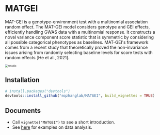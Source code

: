 # MATGEI

MAT-GEI is a genotype-environment test with a multinomial association random effect. The MAT-GEI model considers genotype and GEI effects, efficiently handling GWAS data with a multinomial response. It constructs a novel variance component score statistic that is symmetric by considering all possible categorical phenotypes as baselines. MAT-GEI's framework comes from a recent study that theoretically proved the non-invariance issues arising from randomly selecting baseline levels for score tests with random effects [He et al., 2021].

<img src="doc/Fig1.png" alt="rstudio" style="zoom:60%;" />

## Installation
```r
# install.packages("devtools")
devtools::install_github("mqzhanglab/MATGEI", build_vignettes = TRUE)
```

## Documents

- Call `vignette("MATGEI")` to see a short introduction.
- See [here](https://github.com/mqzhanglab/MATGEI) for examples on data analysis. 
